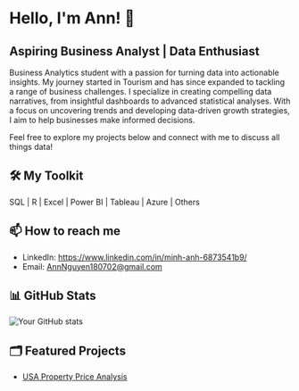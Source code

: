 # Hello, I'm Ann! 👋

## Aspiring Business Analyst | Data Enthusiast

Business Analytics student with a passion for turning data into actionable insights. My journey started in Tourism and has since expanded to tackling a range of business challenges. I specialize in creating compelling data narratives, from insightful dashboards to advanced statistical analyses. With a focus on uncovering trends and developing data-driven growth strategies, I aim to help businesses make informed decisions.

Feel free to explore my projects below and connect with me to discuss all things data!

## 🛠️ My Toolkit
SQL | R | Excel | Power BI | Tableau | Azure | Others

## 📫 How to reach me
- LinkedIn: https://www.linkedin.com/in/minh-anh-6873541b9/
- Email: AnnNguyen180702@gmail.com

## 📊 GitHub Stats
![Your GitHub stats](https://github-readme-stats.vercel.app/api?username=yourusername&show_icons=true&theme=radical)

## 🗂️ Featured Projects
- [USA Property Price Analysis](link-to-project)

